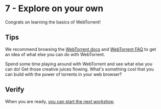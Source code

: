 # 7 - Explore on your own

Congrats on learning the basics of WebTorrent!

## Tips

We recommend browsing the [WebTorrent docs](https://webtorrent.io/docs) and [WebTorrent FAQ](https://webtorrent.io/faq) to get an idea of what else you can do with WebTorrent.

Spend some time playing around with WebTorrent and see what else you can do! Get those creative juices flowing. What's something cool that you can build with the power of torrents in your web browser?

## Verify

When you are ready, [you can start the next workshop](..).

